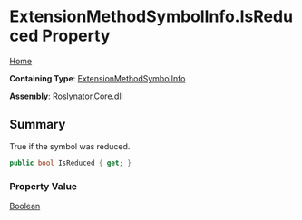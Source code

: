 # ExtensionMethodSymbolInfo\.IsReduced Property

[Home](../../../README.md)

**Containing Type**: [ExtensionMethodSymbolInfo](../README.md)

**Assembly**: Roslynator\.Core\.dll

## Summary

True if the symbol was reduced\.

```csharp
public bool IsReduced { get; }
```

### Property Value

[Boolean](https://docs.microsoft.com/en-us/dotnet/api/system.boolean)

